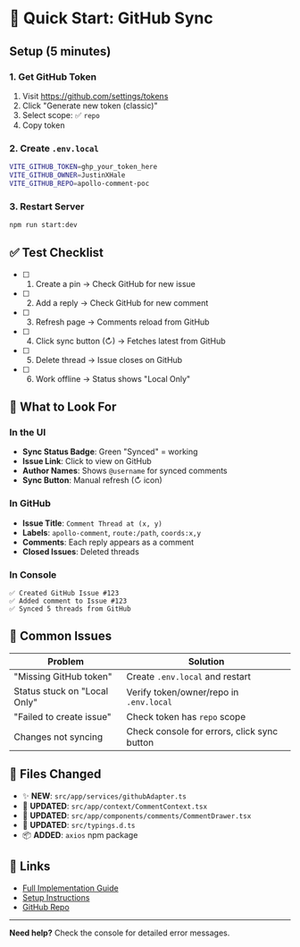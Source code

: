 # 🚀 Quick Start: GitHub Sync

## Setup (5 minutes)

### 1. Get GitHub Token
1. Visit https://github.com/settings/tokens
2. Click "Generate new token (classic)"
3. Select scope: ✅ `repo`
4. Copy token

### 2. Create `.env.local`
```bash
VITE_GITHUB_TOKEN=ghp_your_token_here
VITE_GITHUB_OWNER=JustinXHale
VITE_GITHUB_REPO=apollo-comment-poc
```

### 3. Restart Server
```bash
npm run start:dev
```

## ✅ Test Checklist

- [ ] 1. Create a pin → Check GitHub for new issue
- [ ] 2. Add a reply → Check GitHub for new comment
- [ ] 3. Refresh page → Comments reload from GitHub
- [ ] 4. Click sync button (↻) → Fetches latest from GitHub
- [ ] 5. Delete thread → Issue closes on GitHub
- [ ] 6. Work offline → Status shows "Local Only"

## 🎯 What to Look For

### In the UI
- **Sync Status Badge**: Green "Synced" = working
- **Issue Link**: Click to view on GitHub
- **Author Names**: Shows `@username` for synced comments
- **Sync Button**: Manual refresh (↻ icon)

### In GitHub
- **Issue Title**: `Comment Thread at (x, y)`
- **Labels**: `apollo-comment`, `route:/path`, `coords:x,y`
- **Comments**: Each reply appears as a comment
- **Closed Issues**: Deleted threads

### In Console
```
✅ Created GitHub Issue #123
✅ Added comment to Issue #123
✅ Synced 5 threads from GitHub
```

## 🐛 Common Issues

| Problem | Solution |
|---------|----------|
| "Missing GitHub token" | Create `.env.local` and restart |
| Status stuck on "Local Only" | Verify token/owner/repo in `.env.local` |
| "Failed to create issue" | Check token has `repo` scope |
| Changes not syncing | Check console for errors, click sync button |

## 📁 Files Changed

- ✨ **NEW**: `src/app/services/githubAdapter.ts`
- 🔧 **UPDATED**: `src/app/context/CommentContext.tsx`
- 🔧 **UPDATED**: `src/app/components/comments/CommentDrawer.tsx`
- 🔧 **UPDATED**: `src/typings.d.ts`
- 📦 **ADDED**: `axios` npm package

## 🔗 Links

- [Full Implementation Guide](./GITHUB_SYNC_IMPLEMENTATION.md)
- [Setup Instructions](./GITHUB_SYNC_SETUP.md)
- [GitHub Repo](https://github.com/JustinXHale/apollo-comment-poc)

---

**Need help?** Check the console for detailed error messages.

